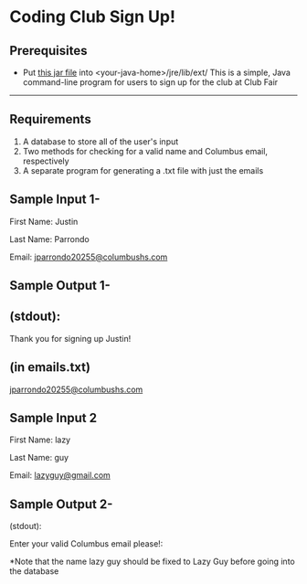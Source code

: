 Coding Club Sign Up!
============
Prerequisites
----------
- Put <a href="https://github.com/jparrondo24/coding-club-signup/blob/develop/Coding-Club/src/mysql-connector-java-5.1.43-bin.jar">this jar file</a> into \<your-java-home\>/jre/lib/ext/
This is a simple, Java command-line program for users to sign up for the club at Club Fair
--------
Requirements
--------
1. A database to store all of the user's input
2. Two methods for checking for a valid name and Columbus email, respectively
3. A separate program for generating a .txt file with just the emails

Sample Input 1-
------------
First Name: Justin

Last Name: Parrondo

Email: jparrondo20255@columbushs.com


Sample Output 1-
-------------
(stdout):
---------
Thank you for signing up Justin!


(in emails.txt)
--------
jparrondo20255@columbushs.com


Sample Input 2
------------
First Name: lazy

Last Name: guy

Email: lazyguy@gmail.com


Sample Output 2-
----------
(stdout):

Enter your valid Columbus email please!:


*Note that the name lazy guy should be fixed to Lazy Guy before going into the database
